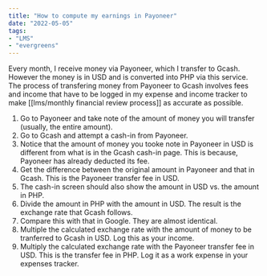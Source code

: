 ```yaml
---
title: "How to compute my earnings in Payoneer"
date: "2022-05-05"
tags:
- "LMS"
- "evergreens"
---
```


Every month, I receive money via Payoneer, which I transfer to Gcash. However the money is in USD and is converted into PHP via this service. The process of transfering money from Payoneer to Gcash involves fees and income that have to be logged in my expense and income tracker to make [[lms/monthly financial review process]] as accurate as possible.

1. Go to Payoneer and take note of the amount of money you will transfer (usually, the entire amount).
2. Go to Gcash and attempt a cash-in from Payoneer.
3. Notice that the amount of money you tooke note in Payoneer in USD is different from what is in the Gcash cash-in page. This is because, Payoneer has already deducted its fee.
4. Get the difference between the original amount in Payoneer and that in Gcash. This is the Payoneer transfer fee in USD.
5. The cash-in screen should also show the amount in USD vs. the amount in PHP.
6. Divide the amount in PHP with the amount in USD. The result is the exchange rate that Gcash follows.
7. Compare this with that in Google. They are almost identical.
8. Multiple the calculated exchange rate with the amount of money to be tranferred to Gcash in USD. Log this as your income.
9. Multiply the calculated exchange rate with the Payoneer transfer fee in USD. This is the transfer fee in PHP. Log it as a work expense in your expenses tracker.